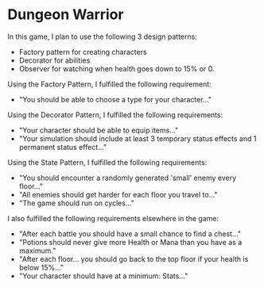 # Dungeon Warrior

In this game, I plan to use the following 3 design patterns:

- Factory pattern for creating characters
- Decorator for abilities
- Observer for watching when health goes down to 15% or 0.

Using the Factory Pattern, I fulfilled the following requirement:
- "You should be able to choose a type for your character..."

Using the Decorator Pattern, I fulfilled the following requirements:
- "Your character should be able to equip items..."
- "Your simulation should include at least 3 temporary status effects and 1 permanent status effect..."

Using the State Pattern, I fulfilled the following requirements:
- "You should encounter a randomly generated 'small' enemy every floor..."
- "All enemies should get harder for each floor you travel to..."
- "The game should run on cycles..."

I also fulfilled the following requirements elsewhere in the game:
- "After each battle you should have a small chance to find a chest..."
- "Potions should never give more Health or Mana than you have as a maximum."
- "After each floor... you should go back to the top floor if your health is below 15%..."
- "Your character should have at a minimum: Stats..."

